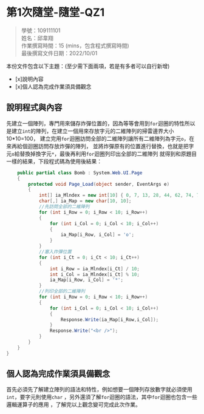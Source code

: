 ﻿# 第1次隨堂-隨堂-QZ1
>
>學號：109111101 
><br />
>姓名：邱韋翔
><br />
>作業撰寫時間：15 (mins，包含程式撰寫時間)
><br />
>最後撰寫文件日期：2022/10/01
>

本份文件包含以下主題：(至少需下面兩項，若是有多者可以自行新增)
- [x]說明內容
- [x]個人認為完成作業須具備觀念

## 說明程式與內容

先建立一個陣列，專門用來儲存炸彈位置的，因為等等會用到`for`迴圈的特性所以是建立`int`的陣列，在建立一個用來存放字元的二維陣列的掃雷邊界大小10*10=100，
建立完用`for`迴圈訪問全部的二維陣列讓所有二維陣列為字元`o`，在來再給個迴圈訪問存放炸彈的陣列，
並將炸彈原有的位置進行替換，也就是把字元`o`給替換掉換字元`*`，最後再利用`for`迴圈列印出全部的二維陣列
就得到和原題目一樣的結果，下段程式碼為使用後結果：

```csharp
    public partial class Bomb : System.Web.UI.Page
    {
        protected void Page_Load(object sender, EventArgs e)
        {
            int[] ia_Mlndex = new int[10] { 0, 7, 13, 28, 44, 62, 74, 75, 87, 90 };
            char[,] ia_Map = new char[10, 10];
            //先訪問全部的二維陣列
            for (int i_Row = 0; i_Row < 10; i_Row++)
            {
                for (int i_Col = 0; i_Col < 10; i_Col++)
                {
                    ia_Map[i_Row, i_Col] = 'o';
                }
            }
            //塞入炸彈位置
            for (int i_Ct = 0; i_Ct < 10; i_Ct++)
            {
                int i_Row = ia_Mlndex[i_Ct] / 10;
                int i_Col = ia_Mlndex[i_Ct] % 10;
                ia_Map[i_Row, i_Col] = '*';
            }
            //列印全部的二維陣列
            for (int i_Row = 0; i_Row < 10; i_Row++)
            {
                for (int i_Col = 0; i_Col < 10; i_Col++)
                {
                    Response.Write(ia_Map[i_Row,i_Col]);
                }
                Response.Write("<br />");
            }
        }
    }
}
```

## 個人認為完成作業須具備觀念

首先必須先了解建立陣列的語法和特性，例如想要一個陣列存放數字就必須使用`int`，要字元則使用`char`
，另外還須了解`for`迴圈的語法，其中`for`迴圈也包含一些邏輯運算子的應用
，了解完以上觀念變可完成此次作業。
